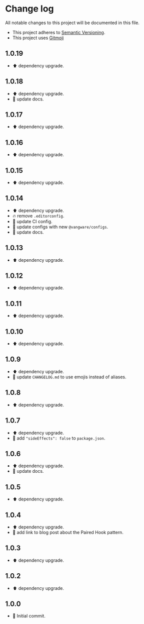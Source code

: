 # Change log

All notable changes to this project will be documented in this file.

-   This project adheres to [Semantic Versioning][semver].
-   This project uses [Gitmoji][gitmoji]

## 1.0.19

-   ⬆️ dependency upgrade.

## 1.0.18

-   ⬆️ dependency upgrade.
-   📝 update docs.

## 1.0.17

-   ⬆️ dependency upgrade.

## 1.0.16

-   ⬆️ dependency upgrade.

## 1.0.15

-   ⬆️ dependency upgrade.

## 1.0.14

-   ⬆️ dependency upgrade.
-   🔥 remove `.editorconfig`.
-   👷 update CI config.
-   🔧 update configs with new `@vangware/configs`.
-   📝 update docs.

## 1.0.13

-   ⬆️ dependency upgrade.

## 1.0.12

-   ⬆️ dependency upgrade.

## 1.0.11

-   ⬆️ dependency upgrade.

## 1.0.10

-   ⬆️ dependency upgrade.

## 1.0.9

-   ⬆️ dependency upgrade.
-   📝 update `CHANGELOG.md` to use emojis instead of aliases.

## 1.0.8

-   ⬆️ dependency upgrade.

## 1.0.7

-   ⬆️ dependency upgrade.
-   🔧 add `"sideEffects": false` to `package.json`.

## 1.0.6

-   ⬆️ dependency upgrade.
-   📝 update docs.

## 1.0.5

-   ⬆️ dependency upgrade.

## 1.0.4

-   ⬆️ dependency upgrade.
-   📝 add link to blog post about the Paired Hook pattern.

## 1.0.3

-   ⬆️ dependency upgrade.

## 1.0.2

-   ⬆️ dependency upgrade.

## 1.0.0

-   🎉 Initial commit.

<!-- References -->

[gitmoji]: https://gitmoji.dev/
[semver]: https://semver.org/
